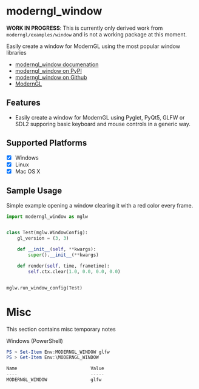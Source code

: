 # moderngl_window

**WORK IN PROGRESS**: This is currently only derived work from `moderngl/examples/window`
and is not a working package at this moment.

Easily create a window for ModernGL using the most popular window libraries

* [moderngl_window documenation]()
* [moderngl_window on PyPI]()
* [moderngl_window on Github]()
* [ModernGL](https://github.com/cprogrammer1994/ModernGL)

## Features

* Easily create a window for ModernGL using Pyglet, PyQt5, GLFW or SDL2 supporing basic keyboard and mouse controls in a generic way.

## Supported Platforms

- [x] Windows
- [x] Linux
- [x] Mac OS X

## Sample Usage

Simple example opening a window clearing it with a red color every frame.

```py
import moderngl_window as mglw


class Test(mglw.WindowConfig):
    gl_version = (3, 3)

    def __init__(self, **kwargs):
        super().__init__(**kwargs)

    def render(self, time, frametime):
        self.ctx.clear(1.0, 0.0, 0.0, 0.0)


mglw.run_window_config(Test)
```

# Misc

This section contains misc temporary notes

Windows (PowerShell)

```powershell
PS > Set-Item Env:MODERNGL_WINDOW glfw
PS > Get-Item Env:\MODERNGL_WINDOW

Name                           Value
----                           -----
MODERNGL_WINDOW                glfw
```
